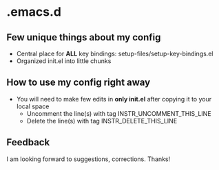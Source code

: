 # .emacs.d

## Few unique things about my config

* Central place for **ALL** key bindings: setup-files/setup-key-bindings.el
* Organized init.el into little chunks

## How to use my config right away

* You will need to make few edits in **only init.el** after copying it to your local space
    - Uncomment the line(s) with tag INSTR\_UNCOMMENT\_THIS\_LINE
    - Delete the line(s) with tag INSTR\_DELETE\_THIS\_LINE

## Feedback

I am looking forward to suggestions, corrections.
Thanks!
